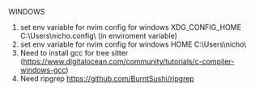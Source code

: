 WINDOWS

1. set env variable for nvim config for windows XDG_CONFIG_HOME C:\Users\nicho\.config\ (in enviroment variable)
2. set env variable for nvim config for windows HOME C:\Users\nicho\
3. Need to install gcc for tree sitter (https://www.digitalocean.com/community/tutorials/c-compiler-windows-gcc)
4. Need ripgrep https://github.com/BurntSushi/ripgrep



